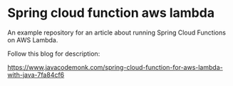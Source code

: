 # Spring cloud function aws lambda

An example repository for an article about running Spring Cloud Functions on AWS Lambda.


Follow this blog for description:

https://www.javacodemonk.com/spring-cloud-function-for-aws-lambda-with-java-7fa84cf6
